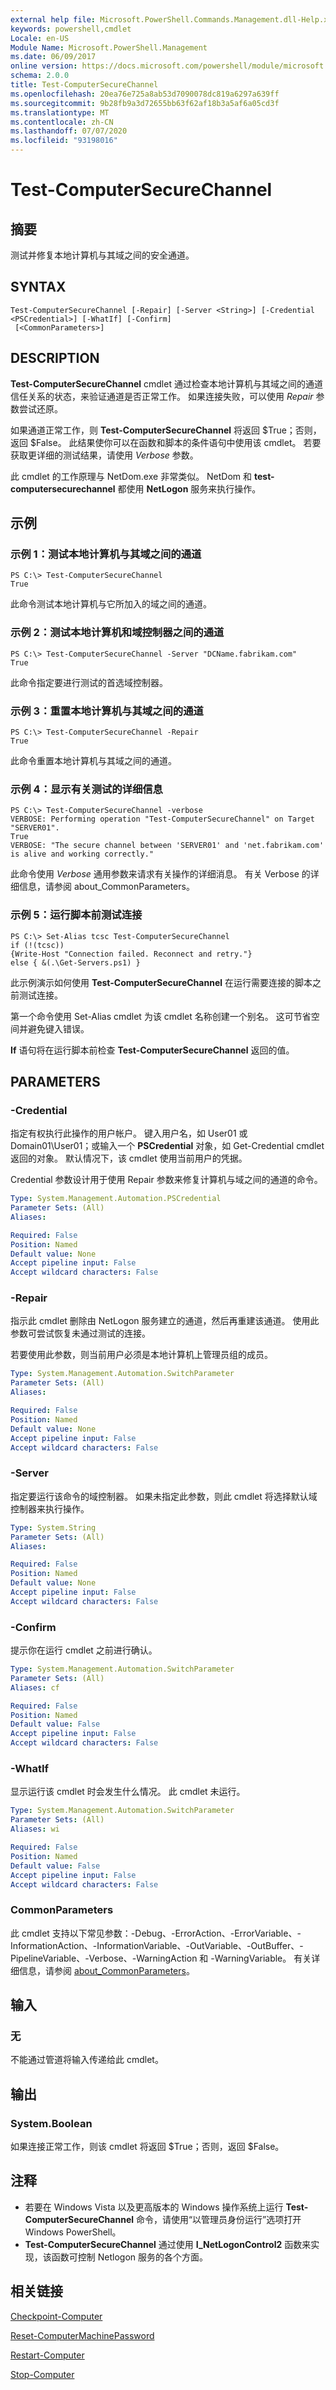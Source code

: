 ```yaml
---
external help file: Microsoft.PowerShell.Commands.Management.dll-Help.xml
keywords: powershell,cmdlet
Locale: en-US
Module Name: Microsoft.PowerShell.Management
ms.date: 06/09/2017
online version: https://docs.microsoft.com/powershell/module/microsoft.powershell.management/test-computersecurechannel?view=powershell-5.1&WT.mc_id=ps-gethelp
schema: 2.0.0
title: Test-ComputerSecureChannel
ms.openlocfilehash: 20ea76e725a8ab53d7090078dc819a6297a639ff
ms.sourcegitcommit: 9b28fb9a3d72655bb63f62af18b3a5af6a05cd3f
ms.translationtype: MT
ms.contentlocale: zh-CN
ms.lasthandoff: 07/07/2020
ms.locfileid: "93198016"
---
```

# Test-ComputerSecureChannel

## 摘要
测试并修复本地计算机与其域之间的安全通道。

## SYNTAX

```
Test-ComputerSecureChannel [-Repair] [-Server <String>] [-Credential <PSCredential>] [-WhatIf] [-Confirm]
 [<CommonParameters>]
```

## DESCRIPTION
**Test-ComputerSecureChannel** cmdlet 通过检查本地计算机与其域之间的通道信任关系的状态，来验证通道是否正常工作。
如果连接失败，可以使用 *Repair* 参数尝试还原。

如果通道正常工作，则 **Test-ComputerSecureChannel** 将返回 $True；否则，返回 $False。
此结果使你可以在函数和脚本的条件语句中使用该 cmdlet。
若要获取更详细的测试结果，请使用 *Verbose* 参数。

此 cmdlet 的工作原理与 NetDom.exe 非常类似。
NetDom 和 **test-computersecurechannel** 都使用 **NetLogon** 服务来执行操作。

## 示例

### 示例 1：测试本地计算机与其域之间的通道

```
PS C:\> Test-ComputerSecureChannel
True
```

此命令测试本地计算机与它所加入的域之间的通道。

### 示例 2：测试本地计算机和域控制器之间的通道

```
PS C:\> Test-ComputerSecureChannel -Server "DCName.fabrikam.com"
True
```

此命令指定要进行测试的首选域控制器。

### 示例 3：重置本地计算机与其域之间的通道

```
PS C:\> Test-ComputerSecureChannel -Repair
True
```

此命令重置本地计算机与其域之间的通道。

### 示例 4：显示有关测试的详细信息

```
PS C:\> Test-ComputerSecureChannel -verbose
VERBOSE: Performing operation "Test-ComputerSecureChannel" on Target "SERVER01".
True
VERBOSE: "The secure channel between 'SERVER01' and 'net.fabrikam.com' is alive and working correctly."
```

此命令使用 *Verbose* 通用参数来请求有关操作的详细消息。
有关 Verbose  的详细信息，请参阅 about_CommonParameters。

### 示例 5：运行脚本前测试连接

```
PS C:\> Set-Alias tcsc Test-ComputerSecureChannel
if (!(tcsc))
{Write-Host "Connection failed. Reconnect and retry."}
else { &(.\Get-Servers.ps1) }
```

此示例演示如何使用 **Test-ComputerSecureChannel** 在运行需要连接的脚本之前测试连接。

第一个命令使用 Set-Alias cmdlet 为该 cmdlet 名称创建一个别名。
这可节省空间并避免键入错误。

**If** 语句将在运行脚本前检查 **Test-ComputerSecureChannel** 返回的值。

## PARAMETERS

### -Credential
指定有权执行此操作的用户帐户。
键入用户名，如 User01 或 Domain01\User01；或输入一个 **PSCredential** 对象，如 Get-Credential cmdlet 返回的对象。
默认情况下，该 cmdlet 使用当前用户的凭据。

Credential  参数设计用于使用 Repair  参数来修复计算机与域之间的通道的命令。

```yaml
Type: System.Management.Automation.PSCredential
Parameter Sets: (All)
Aliases:

Required: False
Position: Named
Default value: None
Accept pipeline input: False
Accept wildcard characters: False
```

### -Repair
指示此 cmdlet 删除由 NetLogon 服务建立的通道，然后再重建该通道。
使用此参数可尝试恢复未通过测试的连接。

若要使用此参数，则当前用户必须是本地计算机上管理员组的成员。

```yaml
Type: System.Management.Automation.SwitchParameter
Parameter Sets: (All)
Aliases:

Required: False
Position: Named
Default value: None
Accept pipeline input: False
Accept wildcard characters: False
```

### -Server
指定要运行该命令的域控制器。
如果未指定此参数，则此 cmdlet 将选择默认域控制器来执行操作。

```yaml
Type: System.String
Parameter Sets: (All)
Aliases:

Required: False
Position: Named
Default value: None
Accept pipeline input: False
Accept wildcard characters: False
```

### -Confirm
提示你在运行 cmdlet 之前进行确认。

```yaml
Type: System.Management.Automation.SwitchParameter
Parameter Sets: (All)
Aliases: cf

Required: False
Position: Named
Default value: False
Accept pipeline input: False
Accept wildcard characters: False
```

### -WhatIf
显示运行该 cmdlet 时会发生什么情况。
此 cmdlet 未运行。

```yaml
Type: System.Management.Automation.SwitchParameter
Parameter Sets: (All)
Aliases: wi

Required: False
Position: Named
Default value: False
Accept pipeline input: False
Accept wildcard characters: False
```

### CommonParameters
此 cmdlet 支持以下常见参数：-Debug、-ErrorAction、-ErrorVariable、-InformationAction、-InformationVariable、-OutVariable、-OutBuffer、-PipelineVariable、-Verbose、-WarningAction 和 -WarningVariable。 有关详细信息，请参阅 [about_CommonParameters](https://go.microsoft.com/fwlink/?LinkID=113216)。

## 输入

### 无
不能通过管道将输入传递给此 cmdlet。

## 输出

### System.Boolean
如果连接正常工作，则该 cmdlet 将返回 $True；否则，返回 $False。

## 注释

* 若要在 Windows Vista 以及更高版本的 Windows 操作系统上运行 **Test-ComputerSecureChannel** 命令，请使用“以管理员身份运行”选项打开 Windows PowerShell。
* **Test-ComputerSecureChannel** 通过使用 **I_NetLogonControl2** 函数来实现，该函数可控制 Netlogon 服务的各个方面。

## 相关链接

[Checkpoint-Computer](Checkpoint-Computer.md)

[Reset-ComputerMachinePassword](Reset-ComputerMachinePassword.md)

[Restart-Computer](Restart-Computer.md)

[Stop-Computer](Stop-Computer.md)
